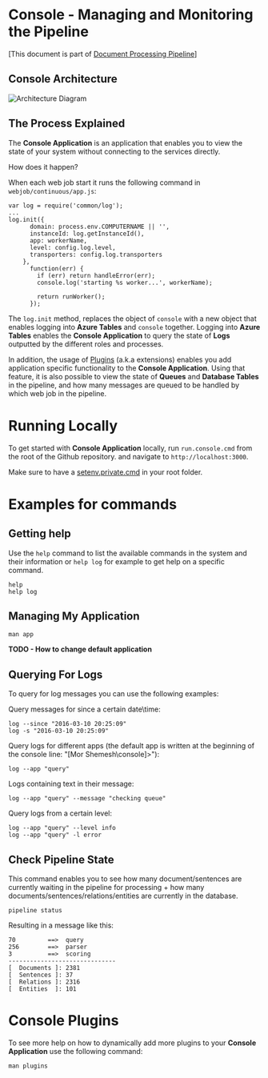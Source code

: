 # Console - Managing and Monitoring the Pipeline
[This document is part of [Document Processing Pipeline](../README.md)]

## Console Architecture
![Architecture Diagram](/websites/console/docs/console-architecture.png "Console Architecture")

## The Process Explained
The **Console Application** is an application that enables you to view the state of your system without connecting to the services directly.

How does it happen?

When each web job start it runs the following command in `webjob/continuous/app.js`:
```
var log = require('common/log');
...
log.init({
      domain: process.env.COMPUTERNAME || '',
      instanceId: log.getInstanceId(),
      app: workerName,
      level: config.log.level,
      transporters: config.log.transporters
    },
      function(err) {
        if (err) return handleError(err);
        console.log('starting %s worker...', workerName);

        return runWorker();
      });
```

The `log.init` method, replaces the object of `console` with a new object that enables logging into **Azure Tables** and `console` together.
Logging into **Azure Tables** enables the **Console Application** to query the state of **Logs** outputted by the different roles and processes.

In addition, the usage of [Plugins](#console-plugins) (a.k.a extensions) enables you add application specific functionality to the **Console Application**. 
Using that feature, it is also possible to view the state of **Queues** and **Database Tables** in the pipeline, and how many messages are queued to be handled by which web job in the pipeline.

# Running Locally
To get started with **Console Application** locally, run `run.console.cmd` from the root of the Github repository.
and navigate to `http://localhost:3000`.

Make sure to have a [setenv.private.cmd](../README.md#prerequisites) in your root folder.

# Examples for commands
## Getting help
Use the `help` command to list the available commands in the system and their information or `help log` for example to get help on a specific command.
```
help
help log
```
## Managing My Application
```
man app
```
**TODO - How to change default application**
## Querying For Logs
To query for log  messages you can use the following examples:

Query messages for since a certain date\time:
```
log --since "2016-03-10 20:25:09"
log -s "2016-03-10 20:25:09"
```
Query logs for different apps (the default app is written at the beginning of the console line: "[Mor Shemesh\console]>"):
```
log --app "query" 
```
Logs containing text in their message:
```
log --app "query" --message "checking queue" 
```
Query logs from a certain level:
```
log --app "query" --level info
log --app "query" -l error 
```
## Check Pipeline State
This command enables you to see how many document/sentences are currently waiting in the pipeline for processing + how many documents/sentences/relations/entities are currently in the database. 
```
pipeline status
```
Resulting in a message like this:
```
70         ==>  query       
256        ==>  parser   
3          ==>  scoring        
------------------------------
[  Documents ]: 2381
[  Sentences ]: 37
[  Relations ]: 2316
[  Entities  ]: 101
```
# Console Plugins
To see more help on how to dynamically add more plugins to your **Console Application** use the following command:
```
man plugins
```